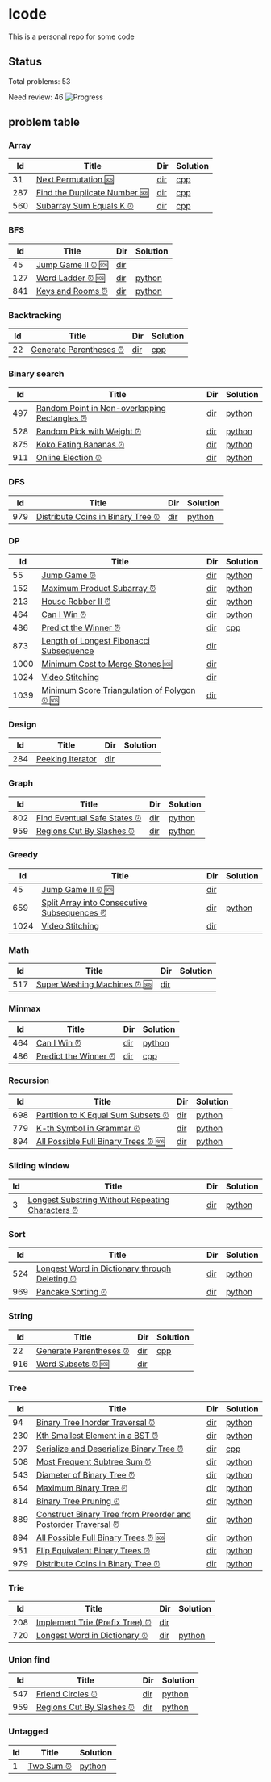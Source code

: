 # lcode
This is a personal repo for some code
## Status
Total problems: 53

Need review: 46
![Progress](http://progressed.io/bar/13?title=Reviewed)

## problem table
### Array
| Id | Title | Dir | Solution |
|----|-------|----------|-----|
|31|[Next Permutation :sos:](https://leetcode.com/problems/next-permutation)|[dir](https://github.com/ggppwx/lcode/blob/master/Algorithm/31.%20Next%20Permutation)|[cpp](https://github.com/ggppwx/lcode/blob/master/Algorithm/31.%20Next%20Permutation/next-permutation.cpp)|
|287|[Find the Duplicate Number :sos:](https://leetcode.com/problems/find-the-duplicate-number)|[dir](https://github.com/ggppwx/lcode/blob/master/Algorithm/287.%20Find%20the%20Duplicate%20Number)|[cpp](https://github.com/ggppwx/lcode/blob/master/Algorithm/287.%20Find%20the%20Duplicate%20Number/find-the-duplicate-number.cpp)|
|560|[Subarray Sum Equals K :alarm_clock:](None)|[dir](https://github.com/ggppwx/lcode/blob/master/Algorithm/560.%20Subarray%20Sum%20Equals%20K)|[cpp](https://github.com/ggppwx/lcode/blob/master/Algorithm/560.%20Subarray%20Sum%20Equals%20K/subarray-sum-equals-k.cpp)|

### BFS
| Id | Title | Dir | Solution |
|----|-------|----------|-----|
|45|[Jump Game II :alarm_clock: :sos:](https://leetcode.com/problems/jump-game-ii)|[dir](https://github.com/ggppwx/lcode/blob/master/Algorithm/45.%20Jump%20Game%20II)||
|127|[Word Ladder :alarm_clock: :sos:](https://leetcode.com/problems/word-ladder)|[dir](https://github.com/ggppwx/lcode/blob/master/Algorithm/127.%20Word%20Ladder)|[python](https://github.com/ggppwx/lcode/blob/master/Algorithm/127.%20Word%20Ladder/word-ladder.py)|
|841|[Keys and Rooms :alarm_clock:](None)|[dir](https://github.com/ggppwx/lcode/blob/master/Algorithm/841.%20Keys%20and%20Rooms)|[python](https://github.com/ggppwx/lcode/blob/master/Algorithm/841.%20Keys%20and%20Rooms/keys-and-rooms.py)|

### Backtracking
| Id | Title | Dir | Solution |
|----|-------|----------|-----|
|22|[Generate Parentheses :alarm_clock:](None)|[dir](https://github.com/ggppwx/lcode/blob/master/Algorithm/22.%20Generate%20Parentheses)|[cpp](https://github.com/ggppwx/lcode/blob/master/Algorithm/22.%20Generate%20Parentheses/generate-parentheses.cpp)|

### Binary search
| Id | Title | Dir | Solution |
|----|-------|----------|-----|
|497|[Random Point in Non-overlapping Rectangles :alarm_clock:](https://leetcode.com/problems/random-point-in-non-overlapping-rectangles)|[dir](https://github.com/ggppwx/lcode/blob/master/Algorithm/497.%20Random%20Point%20in%20Non-overlapping%20Rectangles)|[python](https://github.com/ggppwx/lcode/blob/master/Algorithm/497.%20Random%20Point%20in%20Non-overlapping%20Rectangles/random-point-in-non-overlapping-rectangles.py)|
|528|[Random Pick with Weight :alarm_clock:](None)|[dir](https://github.com/ggppwx/lcode/blob/master/Algorithm/528.%20Random%20Pick%20with%20Weight)|[python](https://github.com/ggppwx/lcode/blob/master/Algorithm/528.%20Random%20Pick%20with%20Weight/random-pick-with-weight.py)|
|875|[Koko Eating Bananas :alarm_clock:](None)|[dir](https://github.com/ggppwx/lcode/blob/master/Algorithm/875.%20Koko%20Eating%20Bananas)|[python](https://github.com/ggppwx/lcode/blob/master/Algorithm/875.%20Koko%20Eating%20Bananas/koko-eating-bananas.py)|
|911|[Online Election :alarm_clock:](None)|[dir](https://github.com/ggppwx/lcode/blob/master/Algorithm/911.%20Online%20Election)|[python](https://github.com/ggppwx/lcode/blob/master/Algorithm/911.%20Online%20Election/online-election.py)|

### DFS
| Id | Title | Dir | Solution |
|----|-------|----------|-----|
|979|[Distribute Coins in Binary Tree :alarm_clock:](None)|[dir](https://github.com/ggppwx/lcode/blob/master/Algorithm/979.%20Distribute%20Coins%20in%20Binary%20Tree)|[python](https://github.com/ggppwx/lcode/blob/master/Algorithm/979.%20Distribute%20Coins%20in%20Binary%20Tree/distribute-coins-in-binary-tree.py)|

### DP
| Id | Title | Dir | Solution |
|----|-------|----------|-----|
|55|[Jump Game :alarm_clock:](None)|[dir](https://github.com/ggppwx/lcode/blob/master/Algorithm/55.%20Jump%20Game)|[python](https://github.com/ggppwx/lcode/blob/master/Algorithm/55.%20Jump%20Game/jump-game.py)|
|152|[Maximum Product Subarray :alarm_clock:](None)|[dir](https://github.com/ggppwx/lcode/blob/master/Algorithm/152.%20Maximum%20Product%20Subarray)|[python](https://github.com/ggppwx/lcode/blob/master/Algorithm/152.%20Maximum%20Product%20Subarray/maximum-product-subarray.py)|
|213|[House Robber II :alarm_clock:](https://leetcode.com/problems/house-robber-ii)|[dir](https://github.com/ggppwx/lcode/blob/master/Algorithm/213.%20House%20Robber%20II)|[python](https://github.com/ggppwx/lcode/blob/master/Algorithm/213.%20House%20Robber%20II/house-robber-ii.py)|
|464|[Can I Win :alarm_clock:](https://leetcode.com/problems/can-i-win)|[dir](https://github.com/ggppwx/lcode/blob/master/Algorithm/464.%20Can%20I%20Win)|[python](https://github.com/ggppwx/lcode/blob/master/Algorithm/464.%20Can%20I%20Win/can-i-win.py)|
|486|[Predict the Winner :alarm_clock:](https://leetcode.com/problems/predict-the-winner)|[dir](https://github.com/ggppwx/lcode/blob/master/Algorithm/486.%20Predict%20the%20Winner)|[cpp](https://github.com/ggppwx/lcode/blob/master/Algorithm/486.%20Predict%20the%20Winner/predict-the-winner.cpp)|
|873|[Length of Longest Fibonacci Subsequence](https://leetcode.com/problems/length-of-longest-fibonacci-subsequence)|[dir](https://github.com/ggppwx/lcode/blob/master/Algorithm/873.%20Length%20of%20Longest%20Fibonacci%20Subsequence)||
|1000|[Minimum Cost to Merge Stones :sos:](https://leetcode.com/problems/minimum-cost-to-merge-stones)|[dir](https://github.com/ggppwx/lcode/blob/master/Algorithm/1000.%20Minimum%20Cost%20to%20Merge%20Stones)||
|1024|[Video Stitching](https://leetcode.com/problems/video-stitching)|[dir](https://github.com/ggppwx/lcode/blob/master/Algorithm/1024.%20Video%20Stitching)||
|1039|[Minimum Score Triangulation of Polygon :alarm_clock: :sos:](https://leetcode.com/problems/minimum-score-triangulation-of-polygon)|[dir](https://github.com/ggppwx/lcode/blob/master/Algorithm/1039.%20Minimum%20Score%20Triangulation%20of%20Polygon)||

### Design
| Id | Title | Dir | Solution |
|----|-------|----------|-----|
|284|[Peeking Iterator](https://leetcode.com/problems/peeking-iterator)|[dir](https://github.com/ggppwx/lcode/blob/master/Algorithm/284.%20Peeking%20Iterator)||

### Graph
| Id | Title | Dir | Solution |
|----|-------|----------|-----|
|802|[Find Eventual Safe States :alarm_clock:](https://leetcode.com/problems/find-eventual-safe-states)|[dir](https://github.com/ggppwx/lcode/blob/master/Algorithm/802.%20Find%20Eventual%20Safe%20States)|[python](https://github.com/ggppwx/lcode/blob/master/Algorithm/802.%20Find%20Eventual%20Safe%20States/find-eventual-safe-states.py)|
|959|[Regions Cut By Slashes :alarm_clock:](https://leetcode.com/problems/regions-cut-by-slashes)|[dir](https://github.com/ggppwx/lcode/blob/master/Algorithm/959.%20Regions%20Cut%20By%20Slashes)|[python](https://github.com/ggppwx/lcode/blob/master/Algorithm/959.%20Regions%20Cut%20By%20Slashes/regions-cut-by-slashes.py)|

### Greedy
| Id | Title | Dir | Solution |
|----|-------|----------|-----|
|45|[Jump Game II :alarm_clock: :sos:](https://leetcode.com/problems/jump-game-ii)|[dir](https://github.com/ggppwx/lcode/blob/master/Algorithm/45.%20Jump%20Game%20II)||
|659|[Split Array into Consecutive Subsequences :alarm_clock:](None)|[dir](https://github.com/ggppwx/lcode/blob/master/Algorithm/659.%20Split%20Array%20into%20Consecutive%20Subsequences)|[python](https://github.com/ggppwx/lcode/blob/master/Algorithm/659.%20Split%20Array%20into%20Consecutive%20Subsequences/split-array-into-consecutive-subsequences.py)|
|1024|[Video Stitching](https://leetcode.com/problems/video-stitching)|[dir](https://github.com/ggppwx/lcode/blob/master/Algorithm/1024.%20Video%20Stitching)||

### Math
| Id | Title | Dir | Solution |
|----|-------|----------|-----|
|517|[Super Washing Machines :alarm_clock: :sos:](https://leetcode.com/problems/super-washing-machines)|[dir](https://github.com/ggppwx/lcode/blob/master/Algorithm/517.%20Super%20Washing%20Machines)||

### Minmax
| Id | Title | Dir | Solution |
|----|-------|----------|-----|
|464|[Can I Win :alarm_clock:](https://leetcode.com/problems/can-i-win)|[dir](https://github.com/ggppwx/lcode/blob/master/Algorithm/464.%20Can%20I%20Win)|[python](https://github.com/ggppwx/lcode/blob/master/Algorithm/464.%20Can%20I%20Win/can-i-win.py)|
|486|[Predict the Winner :alarm_clock:](https://leetcode.com/problems/predict-the-winner)|[dir](https://github.com/ggppwx/lcode/blob/master/Algorithm/486.%20Predict%20the%20Winner)|[cpp](https://github.com/ggppwx/lcode/blob/master/Algorithm/486.%20Predict%20the%20Winner/predict-the-winner.cpp)|

### Recursion
| Id | Title | Dir | Solution |
|----|-------|----------|-----|
|698|[Partition to K Equal Sum Subsets :alarm_clock:](https://leetcode.com/problems/partition-to-k-equal-sum-subsets)|[dir](https://github.com/ggppwx/lcode/blob/master/Algorithm/698.%20Partition%20to%20K%20Equal%20Sum%20Subsets)|[python](https://github.com/ggppwx/lcode/blob/master/Algorithm/698.%20Partition%20to%20K%20Equal%20Sum%20Subsets/partition-to-k-equal-sum-subsets.py)|
|779|[K-th Symbol in Grammar :alarm_clock:](None)|[dir](https://github.com/ggppwx/lcode/blob/master/Algorithm/779.%20K-th%20Symbol%20in%20Grammar)|[python](https://github.com/ggppwx/lcode/blob/master/Algorithm/779.%20K-th%20Symbol%20in%20Grammar/k-th-symbol-in-grammar.py)|
|894|[All Possible Full Binary Trees :alarm_clock: :sos:](None)|[dir](https://github.com/ggppwx/lcode/blob/master/Algorithm/894.%20All%20Possible%20Full%20Binary%20Trees)|[python](https://github.com/ggppwx/lcode/blob/master/Algorithm/894.%20All%20Possible%20Full%20Binary%20Trees/all-possible-full-binary-trees.py)|

### Sliding window
| Id | Title | Dir | Solution |
|----|-------|----------|-----|
|3|[Longest Substring Without Repeating Characters :alarm_clock:](https://leetcode.com/problems/longest-substring-without-repeating-characters)|[dir](https://github.com/ggppwx/lcode/blob/master/Algorithm/3.%20Longest%20Substring%20Without%20Repeating%20Characters)|[python](https://github.com/ggppwx/lcode/blob/master/Algorithm/3.%20Longest%20Substring%20Without%20Repeating%20Characters/longest-substring-without-repeating-characters.py)|

### Sort
| Id | Title | Dir | Solution |
|----|-------|----------|-----|
|524|[Longest Word in Dictionary through Deleting :alarm_clock:](https://leetcode.com/problems/longest-word-in-dictionary-through-deleting)|[dir](https://github.com/ggppwx/lcode/blob/master/Algorithm/524.%20Longest%20Word%20in%20Dictionary%20through%20Deleting)|[python](https://github.com/ggppwx/lcode/blob/master/Algorithm/524.%20Longest%20Word%20in%20Dictionary%20through%20Deleting/longest-word-in-dictionary-through-deleting.py)|
|969|[Pancake Sorting :alarm_clock:](None)|[dir](https://github.com/ggppwx/lcode/blob/master/Algorithm/969.%20Pancake%20Sorting)|[python](https://github.com/ggppwx/lcode/blob/master/Algorithm/969.%20Pancake%20Sorting/pancake-sorting.py)|

### String
| Id | Title | Dir | Solution |
|----|-------|----------|-----|
|22|[Generate Parentheses :alarm_clock:](None)|[dir](https://github.com/ggppwx/lcode/blob/master/Algorithm/22.%20Generate%20Parentheses)|[cpp](https://github.com/ggppwx/lcode/blob/master/Algorithm/22.%20Generate%20Parentheses/generate-parentheses.cpp)|
|916|[Word Subsets :alarm_clock: :sos:](https://leetcode.com/problems/word-subsets/)|[dir](https://github.com/ggppwx/lcode/blob/master/Algorithm/916.%20Word%20Subsets)||

### Tree
| Id | Title | Dir | Solution |
|----|-------|----------|-----|
|94|[Binary Tree Inorder Traversal :alarm_clock:](https://leetcode.com/problems/binary-tree-inorder-traversal)|[dir](https://github.com/ggppwx/lcode/blob/master/Algorithm/94.%20Binary%20Tree%20Inorder%20Traversal)|[python](https://github.com/ggppwx/lcode/blob/master/Algorithm/94.%20Binary%20Tree%20Inorder%20Traversal/binary-tree-inorder-traversal.py)|
|230|[Kth Smallest Element in a BST :alarm_clock:](None)|[dir](https://github.com/ggppwx/lcode/blob/master/Algorithm/230.%20Kth%20Smallest%20Element%20in%20a%20BST)|[python](https://github.com/ggppwx/lcode/blob/master/Algorithm/230.%20Kth%20Smallest%20Element%20in%20a%20BST/kth-smallest-element-in-a-bst.py)|
|297|[Serialize and Deserialize Binary Tree :alarm_clock:](https://leetcode.com/problems/serialize-and-deserialize-binary-tree)|[dir](https://github.com/ggppwx/lcode/blob/master/Algorithm/297.%20Serialize%20and%20Deserialize%20Binary%20Tree)|[cpp](https://github.com/ggppwx/lcode/blob/master/Algorithm/297.%20Serialize%20and%20Deserialize%20Binary%20Tree/serialize-and-deserialize-binary-tree.cpp)|
|508|[Most Frequent Subtree Sum :alarm_clock:](https://leetcode.com/problems/most-frequent-subtree-sum)|[dir](https://github.com/ggppwx/lcode/blob/master/Algorithm/508.%20Most%20Frequent%20Subtree%20Sum)|[python](https://github.com/ggppwx/lcode/blob/master/Algorithm/508.%20Most%20Frequent%20Subtree%20Sum/most-frequent-subtree-sum.py)|
|543|[Diameter of Binary Tree :alarm_clock:](https://leetcode.com/problems/diameter-of-binary-tree)|[dir](https://github.com/ggppwx/lcode/blob/master/Algorithm/543.%20Diameter%20of%20Binary%20Tree)|[python](https://github.com/ggppwx/lcode/blob/master/Algorithm/543.%20Diameter%20of%20Binary%20Tree/diameter-of-binary-tree.py)|
|654|[Maximum Binary Tree :alarm_clock:](https://leetcode.com/problems/maximum-binary-tree)|[dir](https://github.com/ggppwx/lcode/blob/master/Algorithm/654.%20Maximum%20Binary%20Tree)|[python](https://github.com/ggppwx/lcode/blob/master/Algorithm/654.%20Maximum%20Binary%20Tree/maximum-binary-tree.py)|
|814|[Binary Tree Pruning :alarm_clock:](None)|[dir](https://github.com/ggppwx/lcode/blob/master/Algorithm/814.%20Binary%20Tree%20Pruning)|[python](https://github.com/ggppwx/lcode/blob/master/Algorithm/814.%20Binary%20Tree%20Pruning/binary-tree-pruning.py)|
|889|[Construct Binary Tree from Preorder and Postorder Traversal :alarm_clock:](https://leetcode.com/problems/construct-binary-tree-from-preorder-and-postorder-traversal)|[dir](https://github.com/ggppwx/lcode/blob/master/Algorithm/889.%20Construct%20Binary%20Tree%20from%20Preorder%20and%20Postorder%20Traversal)|[python](https://github.com/ggppwx/lcode/blob/master/Algorithm/889.%20Construct%20Binary%20Tree%20from%20Preorder%20and%20Postorder%20Traversal/construct-binary-tree-from-preorder-and-postorder-traversal.py)|
|894|[All Possible Full Binary Trees :alarm_clock: :sos:](None)|[dir](https://github.com/ggppwx/lcode/blob/master/Algorithm/894.%20All%20Possible%20Full%20Binary%20Trees)|[python](https://github.com/ggppwx/lcode/blob/master/Algorithm/894.%20All%20Possible%20Full%20Binary%20Trees/all-possible-full-binary-trees.py)|
|951|[Flip Equivalent Binary Trees :alarm_clock:](https://leetcode.com/problems/flip-equivalent-binary-trees)|[dir](https://github.com/ggppwx/lcode/blob/master/Algorithm/951.%20Flip%20Equivalent%20Binary%20Trees)|[python](https://github.com/ggppwx/lcode/blob/master/Algorithm/951.%20Flip%20Equivalent%20Binary%20Trees/flip-equivalent-binary-trees.py)|
|979|[Distribute Coins in Binary Tree :alarm_clock:](None)|[dir](https://github.com/ggppwx/lcode/blob/master/Algorithm/979.%20Distribute%20Coins%20in%20Binary%20Tree)|[python](https://github.com/ggppwx/lcode/blob/master/Algorithm/979.%20Distribute%20Coins%20in%20Binary%20Tree/distribute-coins-in-binary-tree.py)|

### Trie
| Id | Title | Dir | Solution |
|----|-------|----------|-----|
|208|[Implement Trie (Prefix Tree) :alarm_clock:](https://leetcode.com/problems/implement-trie-prefix-tree)|[dir](https://github.com/ggppwx/lcode/blob/master/Algorithm/208.%20Implement%20Trie%20%28Prefix%20Tree%29)||
|720|[Longest Word in Dictionary :alarm_clock:](https://leetcode.com/problems/longest-word-in-dictionary)|[dir](https://github.com/ggppwx/lcode/blob/master/Algorithm/720.%20Longest%20Word%20in%20Dictionary)|[python](https://github.com/ggppwx/lcode/blob/master/Algorithm/720.%20Longest%20Word%20in%20Dictionary/longest-word-in-dictionary.py)|

### Union find
| Id | Title | Dir | Solution |
|----|-------|----------|-----|
|547|[Friend Circles :alarm_clock:](None)|[dir](https://github.com/ggppwx/lcode/blob/master/Algorithm/547.%20Friend%20Circles)|[python](https://github.com/ggppwx/lcode/blob/master/Algorithm/547.%20Friend%20Circles/friend-circles.py)|
|959|[Regions Cut By Slashes :alarm_clock:](https://leetcode.com/problems/regions-cut-by-slashes)|[dir](https://github.com/ggppwx/lcode/blob/master/Algorithm/959.%20Regions%20Cut%20By%20Slashes)|[python](https://github.com/ggppwx/lcode/blob/master/Algorithm/959.%20Regions%20Cut%20By%20Slashes/regions-cut-by-slashes.py)|

### Untagged
| Id | Title | Solution |
|----|-------|----------|
|1|[Two Sum :alarm_clock:](None)|[python](https://github.com/ggppwx/lcode/blob/master/Algorithm/1.%20Two%20Sum/two-sum.py)|



[comment]: <timestamp:>